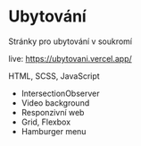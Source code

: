 # Ubytování
Stránky pro ubytování v soukromí 

live: https://ubytovani.vercel.app/


 HTML, SCSS, JavaScript
 
 
- IntersectionObserver
- Video background
- Responzivní web
- Grid, Flexbox
- Hamburger menu

 
